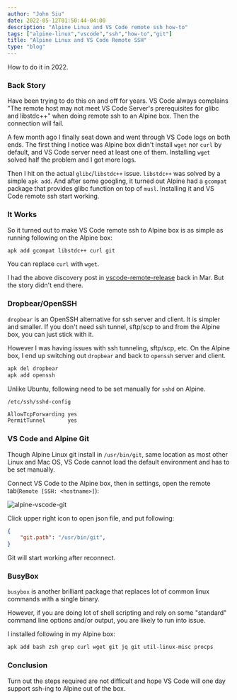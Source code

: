 ```yaml
---
author: "John Siu"
date: 2022-05-12T01:50:44-04:00
description: "Alpine Linux and VS Code remote ssh how-to"
tags: ["alpine-linux","vscode","ssh","how-to","git"]
title: "Alpine Linux and VS Code Remote SSH"
type: "blog"
---
```

How to do it in 2022.
<!--more-->

### Back Story

Have been trying to do this on and off for years. VS Code always complains "The remote host may not meet VS Code Server's prerequisites for glibc and libstdc++" when doing remote ssh to an Alpine box. Then the connection will fail.

A few month ago I finally seat down and went through VS Code logs on both ends. The first thing I notice was Alpine box didn't install `wget` nor `curl` by default, and VS Code server need at least one of them. Installing `wget` solved half the problem and I got more logs.

Then I hit on the actual `glibc`/`libstdc++` issue. `libstdc++` was solved by a simple `apk add`. And after some googling, it turned out Alpine had a `gcompat` package that provides glibc function on top of `musl`. Installing it and VS Code remote ssh start working.

### It Works

So it turned out to make VS Code remote ssh to Alpine box is as simple as running following on the Alpine box:

```sh
apk add gcompat libstdc++ curl git
```
You can replace `curl` with `wget`.

I had the above discovery post in [vscode-remote-release](https://github.com/microsoft/vscode-remote-release/issues/6347#issuecomment-1079430646) back in Mar. But the story didn't end there.

### Dropbear/OpenSSH

`dropbear` is an OpenSSH alternative for ssh server and client. It is simpler and smaller. If you don't need ssh tunnel, sftp/scp to and from the Alpine box, you can just stick with it.

However I was having issues with ssh tunneling, sftp/scp, etc. On the Alpine box, I end up switching out `dropbear` and back to `openssh` server and client.

```sh
apk del dropbear
apk add openssh
```

Unlike Ubuntu, following need to be set manually for `sshd` on Alpine.

`/etc/ssh/sshd-config`

```sh
AllowTcpForwarding yes
PermitTunnel       yes
```

### VS Code and Alpine Git

Though Alpine Linux git install in `/usr/bin/git`, same location as most other Linux and Mac OS, VS Code cannot load the default environment and has to be set manually.

Connect VS Code to the Alpine box, then in settings, open the remote tab(`Remote [SSH: <hostname>]`):

![alpine-vscode-git](/img/alpine-vscode.png)

Click upper right icon to open json file, and put following:

```json
{
	"git.path": "/usr/bin/git",
}
```

Git will start working after reconnect.

### BusyBox

`busybox` is another brilliant package that replaces lot of common linux commands with a single binary.

However, if you are doing lot of shell scripting and rely on some "standard" command line options and/or output, you are likely to run into issue.

I installed following in my Alpine box:

```sh
apk add bash zsh grep curl wget git jq git util-linux-misc procps
```

### Conclusion

Turn out the steps required are not difficult and hope VS Code will one day support ssh-ing to Alpine out of the box.
